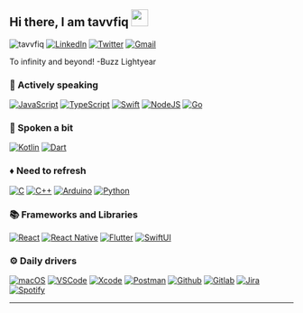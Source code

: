 <!--
**tavvfiq/tavvfiq** is a ✨ _special_ ✨ repository because its `README.md` (this file) appears on your GitHub profile.

Here are some ideas to get you started:

- 🔭 I’m currently working on ...
- 🌱 I’m currently learning ...
- 👯 I’m looking to collaborate on ...
- 🤔 I’m looking for help with ...
- 💬 Ask me about ...
- 📫 How to reach me: ...
- 😄 Pronouns: ...
- ⚡ Fun fact: ...
-->
## Hi there, I am tavvfiq <img src="https://raw.githubusercontent.com/MartinHeinz/MartinHeinz/master/wave.gif" width="30px">

![tavvfiq](https://img.shields.io/badge/tavvfiq-03a9f4?style=flat-square)
[![LinkedIn](https://img.shields.io/badge/linkedin-black?style=flat-square&logo=linkedin)](https://linkedin.com/in/taufiq-widi/)
[![Twitter](https://img.shields.io/badge/twitter-black?style=flat-square&logo=twitter)](https://twitter.com/tavvfiq/)
[![Gmail](https://img.shields.io/badge/gmail-black?style=flat-square&logo=gmail)](mailto:taufiqwidinugroho@gmail.com)

To infinity and beyond! -Buzz Lightyear

### 🔹 Actively speaking

[![JavaScript](https://img.shields.io/badge/Javascript-black?style=for-the-badge&logo=javascript)](https://www.javascript.com/)
[![TypeScript](https://img.shields.io/badge/Typescript-black?style=for-the-badge&logo=typescript)](https://www.typescriptlang.org/)
[![Swift](https://img.shields.io/badge/Swift-black?style=for-the-badge&logo=swift)](https://developer.apple.com/swift/)
[![NodeJS](https://img.shields.io/badge/Node.js-black?style=for-the-badge&logo=Node.js)]()
[![Go](https://img.shields.io/badge/Go-black?style=for-the-badge&logo=go)](https://golang.org)

### 🔸 Spoken a bit

[![Kotlin](https://img.shields.io/badge/Kotlin-black?style=for-the-badge&logo=kotlin)](https://kotlinlang.org)
[![Dart](https://img.shields.io/badge/Dart-black?style=for-the-badge&logo=dart)](https://dart.dev)

### ♦️ Need to refresh

[![C](https://img.shields.io/badge/C-black?style=for-the-badge&logo=c)](https://www.learn-c.org/)
[![C++](https://img.shields.io/badge/C++-black?style=for-the-badge&logo=c%2B%2B)](https://www.cplusplus.org/)
[![Arduino](https://img.shields.io/badge/Arduino-black?style=for-the-badge&logo=arduino)](http://www.arduino.cc)
[![Python](https://img.shields.io/badge/Python-black?style=for-the-badge&logo=python)](https://www.python.org)

### 📚 Frameworks and Libraries

[![React](https://img.shields.io/badge/React-black?style=for-the-badge&logo=react)](https://reactjs.org)
[![React Native](https://img.shields.io/badge/React%20Native-black?style=for-the-badge&logo=react)](https://reactnative.dev)
[![Flutter](https://img.shields.io/badge/Flutter-black?style=for-the-badge&logo=flutter)](https://flutter.dev)
[![SwiftUI](https://img.shields.io/badge/SwiftUI-black?style=for-the-badge&logo=swift)](https://developer.apple.com/documentation/swiftui/)

### ⚙️ Daily drivers

[![macOS](https://img.shields.io/badge/MacOS-black?style=for-the-badge&logo=Apple)]()
[![VSCode](https://img.shields.io/badge/vscode-black?style=for-the-badge&logo=visual%20studio%20code)]()
[![Xcode](https://img.shields.io/badge/Xcode-black?style=for-the-badge&logo=Xcode)]()
[![Postman](https://img.shields.io/badge/Postman-black?style=for-the-badge&logo=postman)]()
[![Github](https://img.shields.io/badge/GitHub-black?style=for-the-badge&logo=github)](https://github.com)
[![Gitlab](https://img.shields.io/badge/Gitlab-black?style=for-the-badge&logo=gitlab)](https://gitlab.com)
[![Jira](https://img.shields.io/badge/Jira-black?style=for-the-badge&logo=jira)]()
[![Spotify](https://img.shields.io/badge/Spotify-black?style=for-the-badge&logo=spotify)]()

-----
